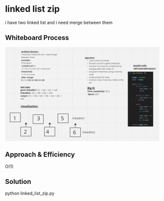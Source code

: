 # linked list zip
i have two linked list and i need merge between them 
## Whiteboard Process
<!-- Embedded whiteboard image -->
![linked ist zib](./ch08.PNG)

## Approach & Efficiency
O(1)
## Solution
python linked_list_zip.py